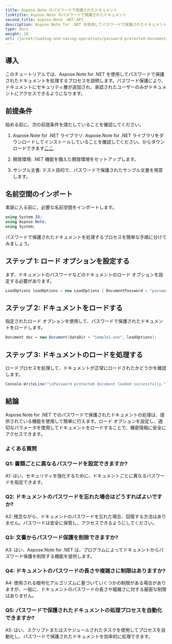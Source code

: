 ```yaml
---
title: Aspose.Note のパスワードで保護されたドキュメント
linktitle: Aspose.Note のパスワードで保護されたドキュメント
second_title: Aspose.Note .NET API
description: Aspose.Note for .NET を使用してパスワードで保護されたドキュメントを処理する方法を学びます。機密情報を簡単に保護します。
type: docs
weight: 18
url: /ja/net/loading-and-saving-operations/password-protected-document/
---
```

## 導入

このチュートリアルでは、Aspose.Note for .NET を使用してパスワードで保護されたドキュメントを処理するプロセスを説明します。パスワード保護により、ドキュメントにセキュリティ層が追加され、承認されたユーザーのみがドキュメントにアクセスできるようになります。

## 前提条件

始める前に、次の前提条件を満たしていることを確認してください。

1.  Aspose.Note for .NET ライブラリ: Aspose.Note for .NET ライブラリをダウンロードしてインストールしていることを確認してください。からダウンロードできます[ここ](https://releases.aspose.com/note/net/).

2. 開発環境: .NET 機能を備えた開発環境をセットアップします。

3. サンプル文書: テスト目的で、パスワードで保護されたサンプル文書を用意します。

## 名前空間のインポート

実装に入る前に、必要な名前空間をインポートします。

```csharp
using System.IO;
using Aspose.Note;
using System;
```

パスワードで保護されたドキュメントを処理するプロセスを簡単な手順に分けてみましょう。

## ステップ 1: ロード オプションを設定する

まず、ドキュメントのパスワードなどのドキュメントのロード オプションを設定する必要があります。

```csharp
LoadOptions loadOptions = new LoadOptions { DocumentPassword = "password" };
```

## ステップ 2: ドキュメントをロードする

指定されたロード オプションを使用して、パスワードで保護されたドキュメントをロードします。

```csharp
Document doc = new Document(dataDir + "Sample1.one", loadOptions);
```

## ステップ 3: ドキュメントのロードを処理する

ロードプロセスを処理して、ドキュメントが正常にロードされたかどうかを確認します。

```csharp
Console.WriteLine("\nPassword protected document loaded successfully.");
```

## 結論

Aspose.Note for .NET でのパスワードで保護されたドキュメントの処理は、提供されている機能を使用して簡単に行えます。ロード オプションを設定し、適切なパラメータを使用してドキュメントをロードすることで、機密情報に安全にアクセスできます。

### よくある質問

### Q1: 書類ごとに異なるパスワードを設定できますか?

A1: はい、セキュリティを強化するために、ドキュメントごとに異なるパスワードを指定できます。

### Q2: ドキュメントのパスワードを忘れた場合はどうすればよいですか?

A2: 残念ながら、ドキュメントのパスワードを忘れた場合、回復する方法はありません。パスワードは安全に保管し、アクセスできるようにしてください。

### Q3: 文書からパスワード保護を削除できますか?

A3: はい、Aspose.Note for .NET は、プログラムによってドキュメントからパスワード保護を削除する機能を提供します。

### Q4: ドキュメントのパスワードの長さや複雑さに制限はありますか?

A4: 使用される暗号化アルゴリズムに基づいていくつかの制限がある場合がありますが、一般に、ドキュメントのパスワードの長さや複雑さに対する厳密な制限はありません。

### Q5: パスワードで保護されたドキュメントの処理プロセスを自動化できますか?

A5: はい、スクリプトまたはスケジュールされたタスクを使用してプロセスを自動化し、パスワードで保護されたドキュメントを効率的に処理できます。